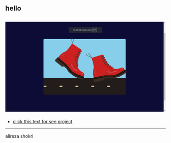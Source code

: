 ## hello

![img](imgs/Screenshot%20(123).png)
---
* [click this text for see project]( https://alireza-shokri.github.io/animathon_walk/)
---
alireza shokri 
